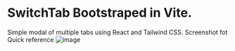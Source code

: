 # SwitchTab Bootstraped in Vite.
Simple modal of multiple tabs using React and Tailwind CSS.
Screenshot fot Quick reference
![image](https://github.com/surazgaundel/SwitchTab/assets/58950508/402ef2e1-56fa-479d-8fbb-61cb89a9b874)
